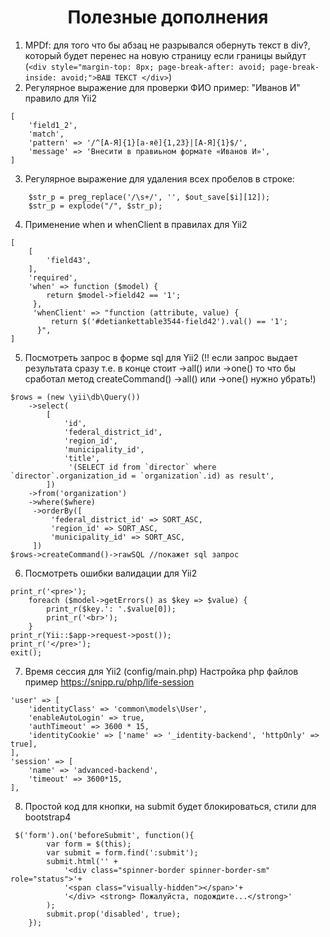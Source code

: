 <p align="center">
    <h1 align="center">Полезные дополнения</h1>
</p>

1. MPDf: для того что бы абзац не разрывался обернуть текст в div?, который будет перенес на новую страницу если границы выйдут (```<div style="margin-top: 8px; page-break-after: avoid; page-break-inside: avoid;">ВАШ ТЕКСТ </div>```) 
2. Регулярное выражение для проверки ФИО пример: "Иванов И" правило для Yii2 
```
[
    'field1_2',
    'match',
    'pattern' => '/^[А-Я]{1}[а-яё]{1,23}|[А-Я]{1}$/',
    'message' => 'Внесити в правиьном формате «Иванов И»',
]
```
3. Регулярное выражение для удаления всех пробелов в строке:
```
    $str_p = preg_replace('/\s+/', '', $out_save[$i][12]);
    $str_p = explode("/", $str_p);
```
4. Применение when и whenClient в правилах для Yii2 
```
[
    [
        'field43',
    ],
    'required',
    'when' => function ($model) {
        return $model->field42 == '1';
     },
     'whenClient' => "function (attribute, value) {
         return $('#detiankettable3544-field42').val() == '1';
      }",
]
```
5. Посмотреть запрос в форме sql для Yii2 (!! если запрос выдает результата сразу т.е. в конце стоит ->all() или ->one() то что бы сработал метод createCommand() ->all() или ->one()  нужно убрать!)
```
$rows = (new \yii\db\Query())
    ->select(
        [
            'id',
            'federal_district_id',
            'region_id',
            'municipality_id',
            'title',
             '(SELECT id from `director` where `director`.organization_id = `organization`.id) as result',
        ])
    ->from('organization')
    ->where($where)
     ->orderBy([
         'federal_district_id' => SORT_ASC,
         'region_id' => SORT_ASC,
         'municipality_id' => SORT_ASC,
     ])
$rows->createCommand()->rawSQL //покажет sql запрос
```
6. Посмотреть ошибки валидации для Yii2 
```
print_r('<pre>');
    foreach ($model->getErrors() as $key => $value) {
        print_r($key.': '.$value[0]);
        print_r('<br>');
    }
print_r(Yii::$app->request->post());
print_r('</pre>');
exit();
```
7. Время сессия для Yii2 (config/main.php)
Настройка php файлов пример https://snipp.ru/php/life-session
```
'user' => [
    'identityClass' => 'common\models\User',
    'enableAutoLogin' => true,
    'authTimeout' => 3600 * 15,
    'identityCookie' => ['name' => '_identity-backend', 'httpOnly' => true],
],
'session' => [
    'name' => 'advanced-backend',
    'timeout' => 3600*15,
],
```
8. Простой код для кнопки, на submit будет блокироваться, стили для bootstrap4
```
 $('form').on('beforeSubmit', function(){
        var form = $(this);
        var submit = form.find(':submit');
        submit.html('' +
            '<div class="spinner-border spinner-border-sm" role="status">'+
            '<span class="visually-hidden"></span>'+
            '</div> <strong> Пожалуйста, подождите...</strong>'
        );
        submit.prop('disabled', true);
    });
```
